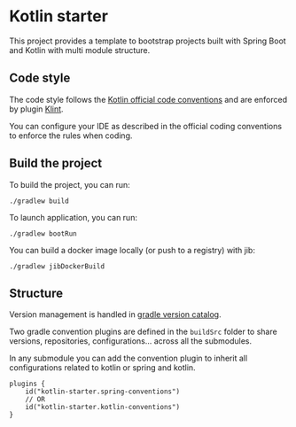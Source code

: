 # Kotlin starter

This project provides a template to bootstrap projects built with Spring Boot and Kotlin with multi module structure.

## Code style

The code style follows the [Kotlin official code conventions](https://kotlinlang.org/docs/coding-conventions.html) and
are enforced by plugin [Klint](https://pinterest.github.io/ktlint/latest/).

You can configure your IDE as described in the official coding conventions to enforce the rules when coding.

## Build the project

To build the project, you can run:

```shell
./gradlew build
```

To launch application, you can run:

```shell
./gradlew bootRun
```

You can build a docker image locally (or push to a registry) with jib:

```shell
./gradlew jibDockerBuild
```

## Structure

Version management is handled in [gradle version catalog](gradle/libs.versions.toml).

Two gradle convention plugins are defined in the `buildSrc` folder to share versions, repositories, configurations...
across all the submodules.

In any submodule you can add the convention plugin to inherit all configurations related to kotlin or spring and
kotlin.

```
plugins {
    id("kotlin-starter.spring-conventions")
    // OR
    id("kotlin-starter.kotlin-conventions")
}
```
